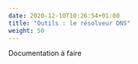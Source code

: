 ```yaml
---
date: 2020-12-10T10:26:54+01:00
title: "Outils : le résolveur DNS"
weight: 50
---
```


Documentation à faire
